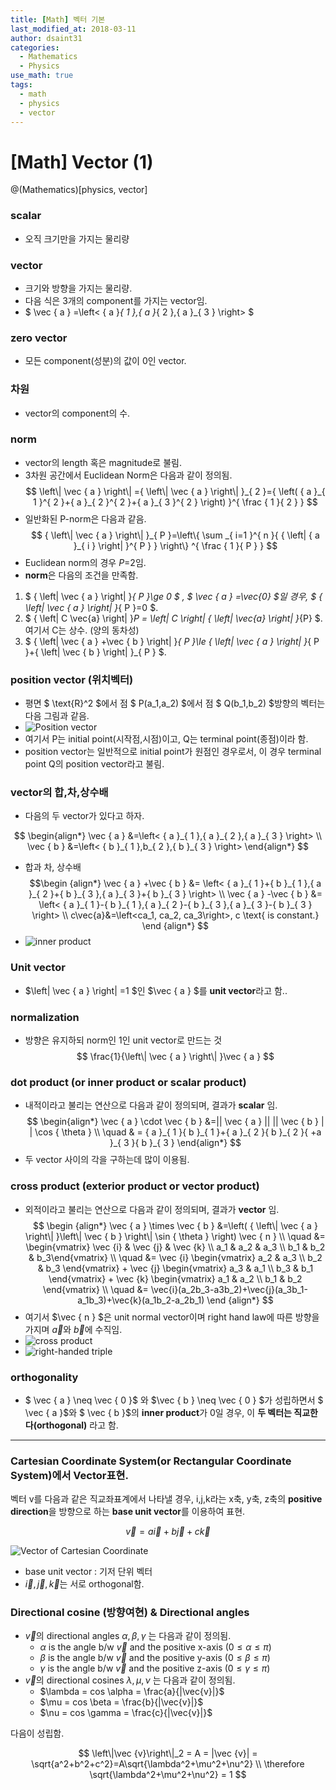 ```yaml
---
title: [Math] 벡터 기본
last_modified_at: 2018-03-11
author: dsaint31
categories: 
  - Mathematics
  - Physics
use_math: true
tags: 
  - math 
  - physics
  - vector
---
```


# [Math] Vector (1)

@(Mathematics)[physics, vector]

### scalar

* 오직 크기만을 가지는 물리량

### vector

* 크기와 방향을 가지는 물리량.
* 다음 식은 3개의 component를 가지는 vector임.
* $ \vec { a } =\left< { a }_{ 1 },{ a }_{ 2 },{ a }_{ 3 } \right> $

### zero vector

* 모든 component(성분)의 값이 0인 vector.

### 차원

* vector의 component의 수.

### norm

* vector의 length 혹은 magnitude로 불림.
* 3차원 공간에서 Euclidean Norm은 다음과 같이 정의됨.
$$ 
\left\| \vec { a }  \right\| ={ \left\| \vec { a }  \right\|  }_{ 2 }={ \left( { a }_{ 1 }^{ 2 }+{ a }_{ 2 }^{ 2 }+{ a }_{ 3 }^{ 2 } \right)  }^{ \frac { 1 }{ 2 }  } 
$$
* 일반화된 P-norm은 다음과 같음.
$$ 
{ \left\| \vec { a }  \right\|  }_{ P }=\left\{ \sum _{ i=1 }^{ n }{ { \left| { a }_{ i } \right|  }^{ P } }  \right\} ^{ \frac { 1 }{ P }  }
$$
* Euclidean norm의 경우 $P$=2임.
* **norm**은 다음의 조건을 만족함.
1. $ { \left\| \vec { a }  \right\|  }_{ P }\ge 0 $ , $ \vec { a } =\vec{0} $일 경우, $ { \left\| \vec { a }  \right\|  }_{ P }=0 $.
2. $ { \left\| C \vec{a} \right\| }_P = \left\| C \right\| { \left\| \vec{a} \right\| }_{P} $. 여기서 C는 상수. (양의 동차성)
3. $ { \left\| \vec { a } +\vec { b }  \right\|  }_{ P }\le { \left\| \vec { a }  \right\|  }_{ P }+{ \left\| \vec { b }  \right\|  }_{ P } $.

### position vector (위치벡터)

* 평면 $ \text{R}^2 $에서 점 $  P(a_1,a_2) $에서 점 $ Q(b_1,b_2)  $방향의 벡터는 다음 그림과 같음.
* ![Position vector](https://3.bp.blogspot.com/-vyRFxxak3hg/Vz1zF1XAqcI/AAAAAAAA_Yg/-oXZiEmQbSofBUWf8qP2J6FAm7hG3gRrwCLcB/s1600/%25EC%25BA%25A1%25EC%25B2%2598.PNG)
* 여기서 $\text{P}$는 initial point(시작점,시점)이고, $\text{Q}$는 terminal point(종점)이라 함.
* position vector는 일반적으로 initial point가 원점인 경우로서, 이 경우 terminal point $\text{Q}$의 position vector라고 불림.

### vector의 합,차,상수배

* 다음의 두 vector가 있다고 하자.

$$
\begin{align*} 
\vec { a } &=\left< { a }_{ 1 },{ a }_{ 2 },{ a }_{ 3 } \right> \\
\vec { b } &=\left< { b }_{ 1 },b_{ 2 },{ b }_{ 3 } \right> 
\end{align*}
$$

* 합과 차, 상수배
$$\begin {align*}
  \vec { a } +\vec { b } &= \left< { a }_{ 1 }+{ b }_{ 1 },{ a }_{ 2 }+{ b }_{ 3 },{ a }_{ 3 }+{ b }_{ 3 } \right> \\ 
  \vec { a } -\vec { b } &= \left< { a }_{ 1 }-{ b }_{ 1 },{ a }_{ 2 }-{ b }_{ 3 },{ a }_{ 3 }-{ b }_{ 3 } \right> \\
  c\vec{a}&=\left<ca_1, ca_2, ca_3\right>, c \text{ is constant.}
	\end {align*}
$$
* ![inner product](https://3.bp.blogspot.com/-tG6hZGxCTSE/Vz10hcnO7cI/AAAAAAAA_Yw/r2MXMoZW45ItjESLc2JjRFlVW6EU8vHOACLcB/s1600/%25EC%25BA%25A1%25EC%25B2%2598.PNG)

### Unit vector

* $\left\| \vec { a }  \right\| =1 $인 $\vec { a } $를 **unit vector**라고 함..

### normalization

* 방향은 유지하되 norm인 1인 unit vector로 만드는 것
$$ 
\frac{1}{\left\| \vec { a }  \right\| }\vec { a }
$$

### dot product (or **inner product** or **scalar product**)

* 내적이라고 불리는 연산으로 다음과 같이 정의되며, 결과가 **scalar** 임.
$$ 
  \begin{align*}
	\vec { a } \cdot \vec { b } &=|| \vec { a } || || \vec { b } | | \cos { \theta  } \\
		\quad & = { a }_{ 1 }{ b }_{ 1 }+{ a }_{ 2 }{ b }_{ 2 }{ +a }_{ 3 }{ b }_{ 3 }
  \end{align*}
$$
* 두 vector 사이의 각을 구하는데 많이 이용됨.

### cross product (**exterior product** or **vector product**)

* 외적이라고 불리는 연산으로 다음과 같이 정의되며, 결과가 **vector** 임.
$$ 
\begin {align*}
\vec { a } \times \vec { b } &=\left( { \left\| \vec { a }  \right\|  }\left\| \vec { b }  \right\| \sin { \theta  }  \right) \vec { n }  \\
\quad &= \begin{vmatrix} \vec {i} & \vec {j} & \vec {k} \\ a_1 & a_2 & a_3 \\ b_1 & b_2 & b_3\end{vmatrix} \\
\quad &= \vec {i} \begin{vmatrix} a_2 & a_3 \\ b_2 & b_3 \end{vmatrix} + \vec {j} \begin{vmatrix} a_3 & a_1 \\ b_3 & b_1 \end{vmatrix} + \vec {k} \begin{vmatrix} a_1 & a_2 \\ b_1 & b_2 \end{vmatrix} \\
\quad &= \vec{i}(a_2b_3-a3b_2)+\vec{j}(a_3b_1-a_1b_3)+\vec{k}(a_1b_2-a_2b_1)
\end {align*}
$$
* 여기서 $\vec { n } $은 unit normal vector이며 right hand law에 따른 방향을 가지며 $\vec { a }$와 $\vec { b }$에 수직임.
* ![cross product](https://1.bp.blogspot.com/-KJyzoQwAA38/Vz1rgG8j84I/AAAAAAAA_YQ/xBdCWujvxyw7iskp6-ZLYWGK-PLpLyjBwCLcB/s1600/%25EC%25BA%25A1%25EC%25B2%2598.PNG)
* ![right-handed triple](https://docs.google.com/drawings/d/e/2PACX-1vSXFVDjIDf8_78UNcoFOzNeda_8RJrUrOtYJ2jEZ4NCI-MiEwh7a_PObtDLwltOZNYvBCauQwDh8EPE/pub?w=555&h=191)

### orthogonality

* $ \vec { a } \neq \vec { 0 }$ 와 $\vec { b } \neq \vec { 0 } $가 성립하면서 $ \vec { a }$와 $ \vec { b }$의 **inner product**가 0일 경우, 이 **두 벡터는 직교한다(orthogonal)** 라고 함.

----
### Cartesian Coordinate System(or Rectangular Coordinate System)에서 Vector표현.

벡터 v를 다음과 같은 직교좌표계에서 나타낼 경우, $\text{i}$,$\text{j}$,$\text{k}$라는 x축, y축, z축의 **positive direction**을 방향으로 하는 **base unit vector**를 이용하여 표현. 

$$ \vec{v} = a \vec{i} + b\vec{j} +c\vec{k} $$

![Vector of Cartesian Coordinate](https://docs.google.com/drawings/d/e/2PACX-1vR32QklmhWb9eKuRBaDs5ZoeJ0z2VuxEavTUOK6vMw8h03YdrwyNRjiSnleyDONDq_RfuAG0Ly5ytDn/pub?w=406&h=257)
* base unit vector : 기저 단위 벡터
* $\vec{i},\vec{j},\vec{k}$는 서로 orthogonal함.

### Directional cosine (방향여현) & Directional angles

* $\vec{v}$의 directional angles $\alpha, \beta, \gamma$ 는 다음과 같이 정의됨.
	* $\alpha$ is the angle b/w $\vec{v}$ and the positive x-axis ($0 \le \alpha \le \pi$)
	* $\beta$ is the angle b/w $\vec{v}$ and the positive y-axis ($0 \le \beta \le \pi$)
	* $\gamma$ is the angle b/w $\vec{v}$ and the positive z-axis ($0 \le \gamma \le \pi$)
* $\vec{v}$의 directional cosines $\lambda, \mu, \nu$ 는 다음과 같이 정의됨.
	* $\lambda = cos \alpha = \frac{a}{|\vec{v}|}$
	* $\mu = cos \beta = \frac{b}{|\vec{v}|}$
	* $\nu = cos \gamma = \frac{c}{|\vec{v}|}$

다음이 성립함.

$$
\left\|\vec {v}\right\|_2 = A = |\vec {v}| = \sqrt{a^2+b^2+c^2}=A\sqrt{\lambda^2+\mu^2+\nu^2} \\
\therefore \sqrt{\lambda^2+\mu^2+\nu^2} = 1
$$

